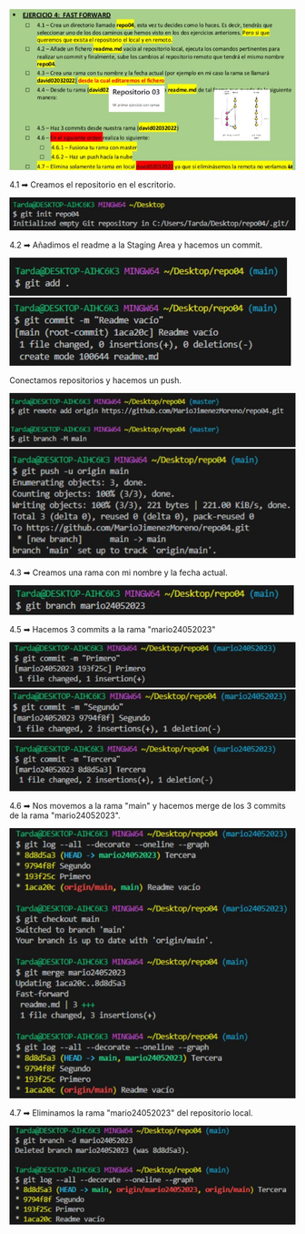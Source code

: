 ![Enunciado](images/Enunciado.jpg)

4.1 ➡ Creamos el repositorio en el escritorio.

![4.1](images/4.1.jpg)

4.2 ➡ Añadimos el readme a la Staging Area y hacemos un commit.

![4.2.1](images/4.2.1.jpg)  
![4.2.2](images/4.2.2.jpg)

Conectamos repositorios y hacemos un push.

![4.2.3](images/4.2.3.jpg)
![4.2.4](images/4.2.4.jpg)

4.3 ➡ Creamos una rama con mi nombre y la fecha actual.

![4.3](images/4.3.jpg)

4.5 ➡ Hacemos 3 commits a la rama "mario24052023"

![4.5.1](images/4.5.1.jpg)
![4.5.2](images/4.5.2.jpg)
![4.5.3](images/4.5.3.jpg)

4.6 ➡ Nos movemos a la rama "main" y hacemos merge de los 3 commits de la rama "mario24052023".


![4.6](images/4.6.jpg)

4.7 ➡ Eliminamos la rama "mario24052023" del repositorio local.

![4.7](images/4.7.jpg)



